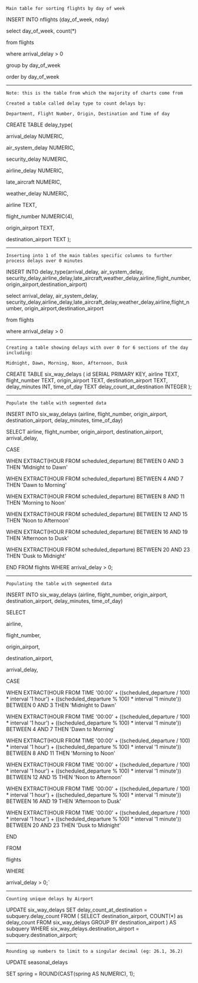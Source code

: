 `Main table for sorting flights by day of week`

INSERT INTO nflights (day_of_week, nday)

select day_of_week, count(*)

from flights

where arrival_delay > 0

group by day_of_week

order by day_of_week

---

`Note: this is the table from which the majority of charts come from`

`Created a table called delay type to count delays by:`

`Department, Flight Number, Origin, Destination and Time of day`



CREATE TABLE delay_type(

arrival_delay NUMERIC,

air_system_delay NUMERIC,

security_delay NUMERIC,

airline_delay NUMERIC,

late_aircraft NUMERIC,

weather_delay NUMERIC,

airline TEXT,

flight_number NUMERIC(4),

origin_airport TEXT,

destination_airport TEXT
);


---

`Inserting into 1 of the main tables specific columns to further process delays over 0 minutes`

INSERT INTO delay_type(arrival_delay, air_system_delay, security_delay,airline_delay,late_aircraft,weather_delay,airline,flight_number, origin_airport,destination_airport)

select arrival_delay, air_system_delay, security_delay,airline_delay,late_aircraft_delay,weather_delay,airline,flight_number, origin_airport,destination_airport

from flights

where arrival_delay > 0

---

`Creating a table showing delays with over 0 for 6 sections of the day including:`

`Midnight, Dawn, Morning, Noon, Afternoon, Dusk`

CREATE TABLE six_way_delays (
        id SERIAL PRIMARY KEY, 
        airline TEXT, 
        flight_number TEXT,
        origin_airport TEXT,
        destination_airport TEXT,
        delay_minutes INT,
        time_of_day TEXT
        delay_count_at_destination INTEGER
);

---

`Populate the table with segmented data`

INSERT INTO six_way_delays (airline, flight_number, origin_airport, destination_airport, delay_minutes, time_of_day) 

SELECT airline, flight_number, origin_airport, destination_airport, arrival_delay, 

CASE 

WHEN EXTRACT(HOUR FROM scheduled_departure) BETWEEN 0 AND 3 THEN 'Midnight to Dawn'

WHEN EXTRACT(HOUR FROM scheduled_departure) BETWEEN 4 AND 7 THEN 'Dawn to Morning' 

WHEN EXTRACT(HOUR FROM scheduled_departure) BETWEEN 8 AND 11 THEN 'Morning to Noon' 

WHEN EXTRACT(HOUR FROM scheduled_departure) BETWEEN 12 AND 15 THEN 'Noon to Afternoon'

WHEN EXTRACT(HOUR FROM scheduled_departure) BETWEEN 16 AND 19 THEN 'Afternoon to Dusk' 

WHEN EXTRACT(HOUR FROM scheduled_departure) BETWEEN 20 AND 23 THEN 'Dusk to Midnight' 

END FROM flights WHERE arrival_delay > 0;

---

`Populating the table with segmented data`

INSERT INTO six_way_delays (airline, flight_number, origin_airport, destination_airport, delay_minutes, time_of_day)

SELECT

airline,

flight_number,

origin_airport,

destination_airport,

arrival_delay,

CASE

WHEN EXTRACT(HOUR FROM TIME '00:00' + ((scheduled_departure / 100) * interval '1 hour') + ((scheduled_departure % 100) * interval '1 minute')) BETWEEN 0 AND 3 THEN 'Midnight to Dawn'

WHEN EXTRACT(HOUR FROM TIME '00:00' + ((scheduled_departure / 100) * interval '1 hour') + ((scheduled_departure % 100) * interval '1 minute')) BETWEEN 4 AND 7 THEN 'Dawn to Morning'

WHEN EXTRACT(HOUR FROM TIME '00:00' + ((scheduled_departure / 100) * interval '1 hour') + ((scheduled_departure % 100) * interval '1 minute')) BETWEEN 8 AND 11 THEN 'Morning to Noon'

WHEN EXTRACT(HOUR FROM TIME '00:00' + ((scheduled_departure / 100) * interval '1 hour') + ((scheduled_departure % 100) * interval '1 minute')) BETWEEN 12 AND 15 THEN 'Noon to Afternoon'

WHEN EXTRACT(HOUR FROM TIME '00:00' + ((scheduled_departure / 100) * interval '1 hour') + ((scheduled_departure % 100) * interval '1 minute')) BETWEEN 16 AND 19 THEN 'Afternoon to Dusk'

WHEN EXTRACT(HOUR FROM TIME '00:00' + ((scheduled_departure / 100) * interval '1 hour') + ((scheduled_departure % 100) * interval '1 minute')) BETWEEN 20 AND 23 THEN 'Dusk to Midnight'

END

FROM

flights

WHERE

arrival_delay > 0;`

---

`Counting unique delays by Airport`

UPDATE six_way_delays SET delay_count_at_destination = subquery.delay_count FROM ( SELECT destination_airport, COUNT(*) as delay_count FROM six_way_delays GROUP BY destination_airport ) AS subquery WHERE six_way_delays.destination_airport = subquery.destination_airport;

---

`Rounding up numbers to limit to a singular decimal (eg: 26.1, 36.2)`

UPDATE seasonal_delays

SET spring = ROUND(CAST(spring AS NUMERIC), 1);
